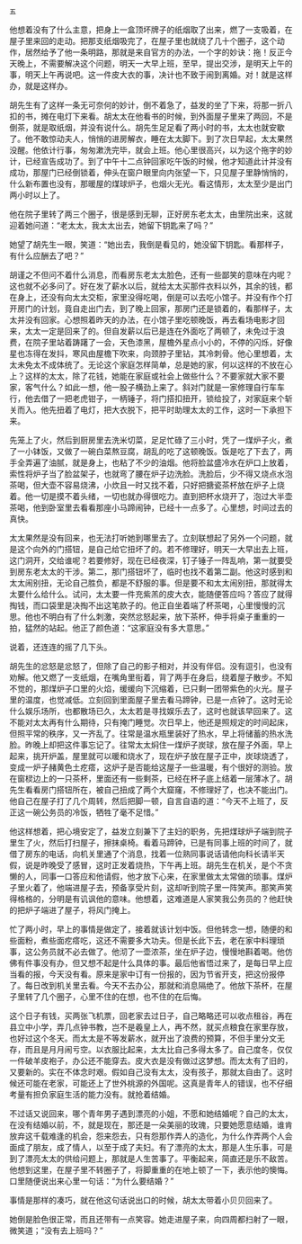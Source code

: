     五 

   他想着没有了什么主意，把身上一盒顶坏牌子的纸烟取了出来，燃了一支吸着，在屋子里来回的走动。把那支纸烟吸完了，在屋子里也就绕了几十个圈子，这个动作，居然给予了他一条明路，那就是来自官方的办法，一个字的妙诀：拖！反正今天晚上，不需要解决这个问题，明天一大早上班，至早，提出交涉，是明天上午的事，明天上午再说吧。这一件皮大衣的事，决计也不致于闹到离婚。对！就是这样办，就是这样办。

   胡先生有了这样一条无可奈何的妙计，倒不着急了，益发的坐了下来，将那一折八扣的书，摊在电灯下来看。胡太太在他看书的时候，到外面屋子里来了两回，不是倒茶，就是取纸烟，并没有说什么。胡先生足足看了两小时的书，太太也就安歇了。他不敢惊动夫人，悄悄的进房解衣，睡在太太脚下。到了次日早起，太太果然没醒。他依计行事，匆匆漱洗完毕，就会上班。他心里很高兴，以为这个拖字的妙计，已经宣告成功了。到了中午十二点钟回家吃午饭的时候，他才知道此计并没有成功，那屋门已经倒锁着，伸头在窗户眼里向内张望一下，只见屋子里静悄悄的，什么新布置也没有，那暖屋的煤球炉子，也烟火无光。看这情形，太太至少是出门两小时以上了。

   他在院子里转了两三个圈子，很是感到无聊，正好房东老太太，由里院出来，这就迎着她问道：“老太太，我太太出去，她留下钥匙来了吗？”

   她望了胡先生一眼，笑道：“她出去，我倒是看见的，她没留下钥匙。看那样子，有什么应酬去了吧？”

   胡谨之不但问不着什么消息，而看房东老太太脸色，还有一些鄙笑的意味在内呢？这也就不必多问了。好在发了薪水以后，就给太太买那件衣料以外，其余的钱，都在身上，还没有向太太交柜，家里没得吃喝，倒是可以去吃小馆子。并没有作个打开房门的计划，竟自走出门去，到了晚上回家，那房门还是锁着的，看那样子，太太并没有回家。心想照着昨天的办法，在小馆子里吃顿晚饭，再去看场电影才回来，太太一定是回来了的。但自发薪以后已是连在外面吃了两顿了，未免过于浪费，在院子里站着踌躇了一会，天色漆黑，屋檐外星点小小的，不停的闪烁，好像星也冻得在发抖，寒风由屋檐下吹来，向颈脖子里钻，其冷刺骨。他心里想着，太太未免太不成体统了。无论这个家庭怎样简单，总是她的家，何以这样的不放在心上？这样的太太，除了花钱，她能在家庭或社会上做些什么？不要家就大家不要家，客气什么？如此一想，他一股子横劲上来了。斜对门就是一家修理自行车车行，他去借了一把老虎钳子，一柄锤子，将门搭扣扭开，锁给投了，对家庭来个斩关而入。他先扭着了电灯，把大衣脱下，把平时助理太太的工作，这时一下承担下来。

   先笼上了火，然后到厨房里去洗米切菜，足足忙碌了三小时，凭了一煤炉子火，煮了一小钵饭，又做了一碗白菜熬豆腐，胡乱的吃了这顿晚饭。饭是吃了下去了，两手全弄遍了油腻，就是身上，也粘了不少的油烟。他将脸盆盛冷水在炉口上放着，索性将炉子当了脸盆架子，也就弯了腰在炉子边洗脸。洗脸后，少不得又烧点水泡茶喝，但大壶不容易烧沸，小炊且一时又找不着，只好把搪瓷茶杯放在炉子上烧着。他一切是摸不着头绪，一切也就办得很吃力。直到把杯水烧开了，泡过大半壶茶喝，他到卧室里去看看那座小马蹄闹钟，已经十一点多了。心里想，时间过去的真快。

   太太果然是没有回来，也无法打听她到哪里去了。立刻联想起了另外一个问题，就是这个向外的门搭钮，是自己给它扭坏了的。若不修理好，明天一大早出去上班，这门洞开，交给谁呢？若要修好，现在已经夜深，钉子锤子一阵乱响，第一就要受到房东老太太的干涉。第二，那门搭钮坏了，临时也找不着第二副。他这时感到和太太闹别扭，无论自己胜负，都是不舒服的事。但是要不和太太闹别扭，那就得太太要什么给什么。试问，太太要一件充紫羔的皮大衣，能随便答应吗？答应了就得掏钱，而口袋里是决掏不出这笔款子的。他正自坐着端了杯茶喝，心里慢慢的沉思。他也不明白有了什么刺激，突然忿怒起来，放下茶杯，伸手将桌子重重的一拍，猛然的站起。他正了颜色道：“这家庭没有多大意思。”

   说着，还连连的摇了几下头。

   胡先生的忿怒是忿怒了，但除了自己的影子相对，并没有伴侣。没有逗引，也没有劝解。他又燃了一支纸烟，在嘴角里衔着，背了两手在身后，绕着屋子散步。不知不觉的，那煤炉子口里的火焰，缓缓向下沉缩着，已只剩一团带紫色的火光。屋子里的温度，也觉减低。立刻回到里面屋子里去看马蹄钟，已是一点钟了。这时无论什么娱乐场所，也都散场已久，太太若是寻找娱乐去了，这时也就该早回来了。这不能对太太再有什么期待，只有掩门睡觉。次日早上，他还是照规定的时间起床，但照平常的秩序，又一齐乱了。往常是温水瓶里装好了热水，早上将储蓄的热水洗脸。昨晚上却把这件事忘记了。往常太太焖住一煤炉子炭球，放在屋子外面，早上起来，挑开炉盖，屋里就可以暖和烧水了，现在炉子放在屋子正中，炭球烧透了，变成一炉子赭黄色土疙瘩，这炉子是否能给这屋子一些温暖，有个很好的测验。放在窗棂边上的一只茶杯，里面还有一些剩茶，已经在杯子底上结着一层薄冰了。胡先生看看房门搭钮所在，被自己扭成了两个大窟窿，不修理好了，也决不能出门。他自己在屋子打了几个周转，然后把脚一顿，自言自语的道：“今天不上班了，反正这一碗公务员的冷饭，牺牲了毫不足惜。”

   他这样想着，把心境安定了，益发立刻兼下了主妇的职务，先把煤球炉子端到院子里生了火，然后打扫屋子，擦抹桌椅。看着马蹄钟，已是有同事上班的时间了，就借了房东的电话，向机关里通了个消息，找着一位熟同事说话请他向科长请半天假，说是昨晚受了感冒，这时正发着烧热，下午再上班。胡先生在机关，是个不贪懒的人，同事一口答应和他请假，他才放下心来，在家里做太太常做的琐事。煤炉子里火着了，他端进屋子去，预备享受片刻，这却听到院子里一阵笑声。那笑声笑得格格的，分明是有讥讽他的意味。他想着，这难道是人家笑我公务员的？他赶快的把炉子端进了屋子，将风门掩上。

   忙了两小时，早上的事情是做定了，接着就该计划中饭。但他转念一想，随便的和些面粉，煮些面疙瘩吃，这还不需要多大功夫。但是长此下去，老在家中料理琐事，这公务员就不必去做了。他沏了一壶浓茶，坐在炉子边，慢慢地斟着喝。他仿佛有件事没有办，但又想不起是什么具体的事。最后他省悟过来了，是每日早上应当看的报，今天没有看。原来是家中订有一份报的，因为节省开支，把这份报停了。每日改到机关里去看。今天不去办公，那就和消息隔绝了。他放下茶杯，在屋子里转了几个圈子，心里不住的在想，也不住的在后悔。

   这个日子有钱，买两张飞机票，回老家去过日子，自己略略还可以收点租谷，再在县立中小学，弄几点钟书教，岂不是羲皇上人，再不然，就买点粮食在家里存放，也好过这个冬天。而太太是不等发薪水，就开出了浪费的预算，不但手里分文无存，而且是月月闹亏空。以衣服比起来，太太比自己多得太多了。自己度冬，仅仅一件破羊皮袍子，办公还不能穿去。皮大衣是没有做过这梦想。而太太有了旧的，又要新的。实在不体念时艰。假如自己没有太太，没有孩子，那就太自由了。这时候还可能在老家，可能还上了世外桃源的外国呢。这真是青年人的错误，也不仔细考量有担负家庭生活的能力没有。就抢着结婚。

   不过话又说回来，哪个青年男子遇到漂亮的小姐，不愿和她结婚呢？自己的太太，在没有结婚以前，不，就是现在，那还是一朵美丽的玫瑰，只要她愿意结婚，谁肯放弃这千载难逢的机会，怨来怨去，只有怨那作弄人的造化，为什么作弄两个人会面成了朋友，成了情人，以至于成了夫妇。有了漂亮的太太，那是人生乐事，可是到了漂亮太太的供给问题上，那就是人生苦事了。平衡起来，简直还是乐不敌苦。他想到这里，在屋子里不转圈子了，将脚重重的在地上顿了一下，表示他的懊悔。口里随便说出来心里一句话：“为什么要结婚？”

   事情是那样的凑巧，就在他这句话说出口的时候，胡太太带着小贝贝回来了。

   她倒是脸色很正常，而且还带有一点笑容。她走进屋子来，向四周都扫射了一眼，微笑道；“没有去上班吗？”

